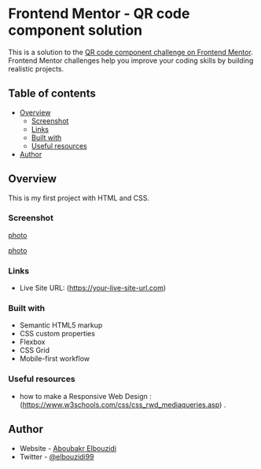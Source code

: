 # Frontend Mentor - QR code component solution

This is a solution to the [QR code component challenge on Frontend Mentor](https://www.frontendmentor.io/challenges/qr-code-component-iux_sIO_H). Frontend Mentor challenges help you improve your coding skills by building realistic projects. 

## Table of contents

- [Overview](#overview)
  - [Screenshot](#screenshot)
  - [Links](#links)
  - [Built with](#built-with)
  - [Useful resources](#useful-resources)
- [Author](#author)

## Overview
 This is my first project with HTML and CSS.

### Screenshot
 

[photo](.design/mobile-design.jpg)


[photo](.design/desktop-design.jpg)



### Links

- Live Site URL: (https://your-live-site-url.com)

### Built with

- Semantic HTML5 markup
- CSS custom properties
- Flexbox
- CSS Grid
- Mobile-first workflow

### Useful resources

- how to make a Responsive Web Design :(https://www.w3schools.com/css/css_rwd_mediaqueries.asp) .

## Author

- Website - [Aboubakr Elbouzidi](https://github.com/Aboubakr06)
- Twitter - [@elbouzidi99](https://twitter.com/elbouzidi99)
